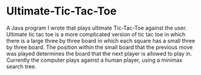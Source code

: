 # Ultimate-Tic-Tac-Toe
A Java program I wrote that plays ultimate Tic-Tac-Toe against the user.  Ultimate tic tac toe is a more complicated version of tic tac toe in which there is a large three by three board in which each square has a small three by three board.  The position within the small board that the previous move was played determines the board that the next player is allowed to play in.  Currently the computer plays against a human player, using a minimax search tree.
